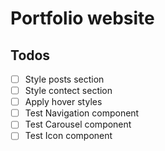 # Portfolio website

## Todos

- [ ] Style posts section
- [ ] Style contect section
- [ ] Apply hover styles
- [ ] Test Navigation component
- [ ] Test Carousel component
- [ ] Test Icon component
